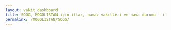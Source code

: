 ```yaml
---
layout: vakit_dashboard
title: SOOG, MOGOLISTAN için iftar, namaz vakitleri ve hava durumu - ilçe/eyalet seç
permalink: /MOGOLISTAN/SOOG/
---
```


<script type="text/javascript">
  var GLOBAL_COUNTRY = 'MOGOLISTAN';
  var GLOBAL_CITY = 'SOOG';
  var GLOBAL_STATE = '';
  var lat = 72;
  var lon = 21;
</script>
